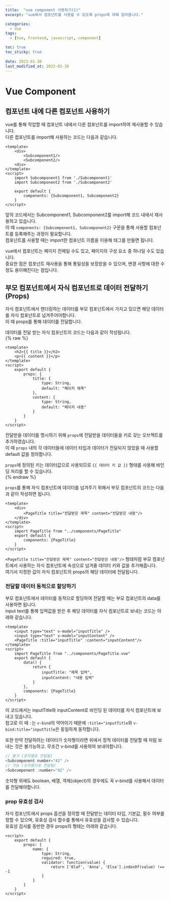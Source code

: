 ```yaml
---
title:  "vue component 사용하기(1)"
excerpt: "vue에서 컴포넌트를 사용할 수 있도록 props에 대해 알아봅니다."

categories:
  - Vue
tags:
  - [Vue, Frontend, javascript, component]

toc: true
toc_sticky: true
 
date: 2023-01-30
last_modified_at: 2023-01-30
---
```

# Vue Component

## 컴포넌트 내에 다른 컴포넌트 사용하기  
vue를 통해 작업할 때 컴포넌트 내에서 다른 컴포넌트를 import하여 재사용할 수 있습니다.  
다른 컴포넌트를 import해 사용하는 코드는 다음과 같습니다.  
```vue
<template>
    <div>
        <Subcomponent1/>
        <Subcomponent2/>
    <div>
</template>
<script>
    import Subcomponent1 from './Subcomponent1'
    import Subcomponent2 from './Subcomponent2'

    export default {
        components: {Subcomponent1, Subcomponent2}
    }
</script>
```

앞의 코드에서는 Subcomponent1, Subcomponent2를 import해 코드 내에서 재사용하고 있습니다.  
이 때 `components: {Subcomponent1, Subcomponent2}` 구문을 통해 사용할 컴포넌트를 등록해주는 과정이 필요합니다.  
컴포넌트를 사용할 때는 import한 컴포넌트 이름을 이용해 태그를 만들면 됩니다.  

vue에서 컴포넌트는 페이지 전체일 수도 있고, 페이지의 구성 요소 중 하나일 수도 있습니다.  
중요한 점은 컴포넌트 재사용을 통해 통일성을 보장받을 수 있으며, 변경 사항에 대한 수정도 용이해진다는 점입니다.  

## 부모 컴포넌트에서 자식 컴포넌트로 데이터 전달하기 (Props)
자식 컴포넌트에서 렌더링하는 데이터를 부모 컴포넌트에서 가지고 있으면 해당 데이터를 자식 컴포넌트로 넘겨주어야합니다.  
이 때 props를 통해 데이터를 전달합니다.  

데이터를 전달 받는 자식 컴포넌트의 코드는 다음과 같이 작성됩니다.  
{% raw %}
```vue
<template>
    <h2>{{ title }}</h2>
    <p>{{ content }}</p>
</template>
<script>
    export default {
        props: {
            title: {
                type: String,
                default: "페이지 제목"
            },
            content: {
                type: String,
                default: "페이지 내용"
            }
        }
    }
</script>
```
전달받을 데이터를 명시하기 위해 `props`에 전달받을 데이터들을 키로 갖는 오브젝트를 추가하였습니다.  
이 때 `props` 내의 각 데이터들에 데이터 타입과 데이터가 전달되지 않았을 때 사용할 default 값을 정의합니다.  

`props`에 정의된 키는 데이터값으로 사용되므로 `{{ 데이터 키 값 }}` 형태를 사용해 바인딩 처리를 할 수 있습니다.  
{% endraw %}

`props`를 통해 자식 컴포넌트에 데이터를 넘겨주기 위해서 부모 컴포넌트의 코드는 다음과 같이 작성하면 됩니다.  
```vue
<template>
    <div>
        <PageTitle title="전달받은 제목" content="전달받은 내용"/>
    </div>
</template>
<script>
    import PageTitle from "../components/PageTitle"
    export default {
        components: {PageTitle}
    }
</script>
```
`<PageTitle title="전달받은 제목" content="전달받은 내용"/>` 형태처럼 부모 컴포넌트에서 사용하는 자식 컴포넌트에 속성으로 넘겨줄 데이터 키와 값을 추가해줍니다.  
여기서 지정한 값이 자식 컴포넌트의 props의 해당 데이터에 전달됩니다.  

### 전달할 데이터 동적으로 할당하기
부모 컴포넌트에서 데이터를 동적으로 할당하여 전달할 때는 부모 컴포넌트의 data를 사용하면 됩니다.  
input text를 통해 입력값을 받은 후 해당 데이터를 자식 컴포넌트로 보내는 코드는 아래와 같습니다.  
```vue
<template>
    <input type="text" v-model="inputTitle" />
    <input type="text" v-model="inputContent" />
    <PageTitle :title="inputTitle" :content="inputContent"/>
</template>
<script>
    import PageTitle from "../components/PageTitle.vue"
    export default {
        data() {
            return {
                inputTitle: "제목 입력",
                inputContent: "내용 입력"
            }
        },
        components: {PageTitle}
    }
</script>
```
이 코드에서는 inputTitle와 inputContent로 바인딩 된 데이터를 자식 컴포넌트에 보내고 있습니다.  
참고로 이 때 `:`는 `v-bind`의 약어이기 때문에 `:title="inputTitle`와 `v-bind:title="inputTitle`은 동일하게 동작합니다.  

또한 만약 전달하려는 데이터가 숫자형이라면 위에서 정적 데이터를 전달할 때 처럼 보내는 것은 불가능하고. 무조건 v-bind를 사용하여 보내야합니다.  
```js
// 불가 (문자열로 전달됨)
<Subcomponent number="42" />
// 가능 (숫자형으로 전달됨)
<Subcomponent :number="42" />
```
숫자형 외에도 boolean, 배열, 객체(object)의 경우에도 꼭 v-bind를 사용해서 데이터를 전달해야합니다.  

### prop 유효성 검사
자식 컴포넌트에서 props 옵션을 정의할 때 전달받는 데이터 타입, 기본값, 필수 여부를 정할 수 있으며, 유효성 검사 합수를 통해서 유효성을 검사할 수 있습니다.  
유효성 검사를 동반한 경우 props의 형태는 아래와 같습니다.  
```vue
<script>
    export default {
        props: {
            name: {
                type: String,
                required: true,
                validator: function(value) {
                    return ['Olaf', 'Anna', 'Elsa'].indexOf(value) !== -1
                }
            }
        }
    }
</script>
```
